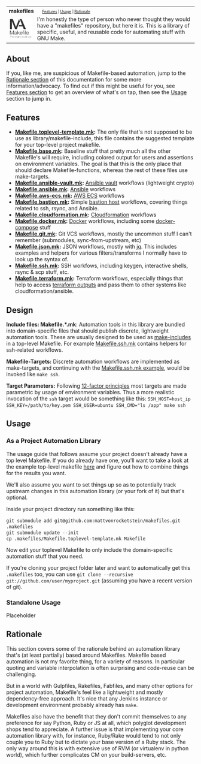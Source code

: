 <table>
  <tr>
    <td colspan=2><strong>
      makefiles
      </strong>&nbsp;&nbsp;&nbsp;&nbsp;
      <small><small>
        <a href=#Features>Features</a> |
        <a href=#Usage>Usage</a> |
        <a href=#Rationale>Rationale</a>
      </small><small>
    </td>
  </tr>
  <tr>
    <td width=15%>
      <a href=https://github.com/mattvonrocketstein/makefiles>
        <img src=img/icon.png style="width:150px">
      </a>
    </td>
    <td>
I'm honestly the type of person who never thought they would have a "makefiles" repository, but here it is.  This is a library of specific, useful, and reusable code for automating stuff with GNU Make.
    </td>
  </tr>
</table>

## About

If you, like me, are suspicious of Makefile-based automation, jump to the <a href=#rationale>Rationale section</a> of this documentation for some more information/advocacy.  To find out if this might be useful for you, see <a href=#features>Features section</a> to get an overview of what's on tap, then see the <a href=#usage>Usage</a> section to jump in.

## Features

* **[Makefile.toplevel-template.mk](Makefile.toplevel-template.mk):** The only file that's not supposed to be use as library/makefile-include, this file contains the suggested template for your top-level project makefile.
* **[Makefile.base.mk](Makefile.base.mk):** Baseline stuff that pretty much all the other Makefile's will require, including colored output for users and assertions on environment variables.  The goal is that this is the only place that should declare Makefile-functions, whereas the rest of these files use make-targets.
* **[Makefile.ansible-vault.mk](Makefile.ansible-vault.mk):** [Ansible vault](https://docs.ansible.com/ansible/2.4/vault.html) workflows (lightweight crypto)
* **[Makefile.ansible.mk](Makefile.ansible.mk):** [Ansible](https://docs.ansible.com/) workflows
* **[Makefile.aws-ecs.mk](#):** [AWS ECS](http://docs.aws.amazon.com/cli/latest/reference/ecs/) workflows
* **[Makefile.bastion.mk](#):** Simple [bastion host](https://en.wikipedia.org/wiki/Bastion_host) workflows, covering things related to ssh, rsync, and Ansible.
* **[Makefile.cloudformation.mk](#):** [Cloudformation](https://aws.amazon.com/cloudformation/) workflows
* **[Makefile.docker.mk](#):** [Docker](https://www.docker.com/) workflows, including some [docker-compose](https://docs.docker.com/compose/) stuff
* **[Makefile.git.mk](#):** Git VCS workflows, mostly the uncommon stuff I can't remember (submodules, sync-from-upstream, etc)
* **[Makefile.json.mk](#):** JSON workflows, mostly with [jq](#).  This includes examples and helpers for various filters/transforms I normally have to look up the syntax of.
* **[Makefile.ssh.mk](#):**  SSH workfows, including keygen, interactive shells, rsync & scp stuff, etc.
* **[Makefile.terraform.mk](#):**  Terraform workflows, especially things that help to access [terraform outputs](#) and pass them to other systems like cloudformation/ansible.

## Design

**Include files: Makefile.*.mk**:  Automation tools in this library are bundled into domain-specific files that should publish discrete, lightweight automation tools.  These are usually designed to be used as [make-includes]([include](https://www.gnu.org/software/make/manual/html_node/Include.html)) in a top-level Makefile.  For example [Makefile.ssh.mk](Makefile.ssh.mk) contains helpers for ssh-related workflows.

**Makefile-Targets:**  Discrete automation workflows are implemented as make-targets, and continuing with the [Makefile.ssh.mk example](Makefile.ssh.mk), would be invoked like `make ssh`.

**Target Parameters:** Following [12-factor principles](https://12factor.net/config) most targets are made parametric by usage of environment variables.  Thus a more realistic invocation of the `ssh` target would be something like this:  `SSH_HOST=host_ip SSH_KEY=/path/to/key.pem SSH_USER=ubuntu SSH_CMD="ls /app" make ssh`

## Usage

### As a Project Automation Library

The usage guide that follows assume your project doesn't already have a top level Makefile.  If you do already have one, you'll want to take a look at the example top-level makefile [here](Makefile.toplevel-template.mk) and figure out how to combine things for the results you want.

We'll also assume you want to set things up so as to potentially track upstream changes in this automation library (or your fork of it) but that's optional.  

Inside your project directory run something like this:

    git submodule add git@github.com:mattvonrocketstein/makefiles.git .makefiles
    git submodule update --init
    cp .makefiles/Makefile.toplevel-template.mk Makefile

Now edit your toplevel Makefile to only include the domain-specific automation stuff that you need.

If you're cloning your project folder later and want to automatically get this `.makefiles` too, you can use `git clone --recursive git://github.com/user/myproject.git` (assuming you have a recent version of git).

### Standalone Usage

Placeholder

## Rationale

This section covers some of the rationale behind an automation library that's (at least partially) based around Makefiles.  Makefile based automation is not my favorite thing, for a variety of reasons.  In particular quoting and variable interpolation is often surprising and code-reuse can be challenging.  

But in a world with Gulpfiles, Rakefiles, Fabfiles, and many other options for project automation, Makefile's feel like a lightweight and mostly dependency-free approach.  It's nice that any Jenkins instance or development environment probably already has `make`.  

Makefiles also have the benefit that they don't commit themselves to any preference for say Python, Ruby or JS at all, which polyglot development shops tend to appreciate.  A further issue is that implementing your core automation library with, for instance, Ruby/Rake would tend to not only couple you to Ruby but to dictate your base version of a Ruby stack.  The only way around this is with extensive use of RVM (or virtualenv in python world), which further complicates CM on your build-servers, etc.
